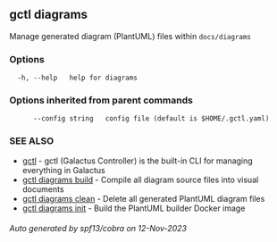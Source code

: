 ## gctl diagrams

Manage generated diagram (PlantUML) files within `docs/diagrams`

### Options

```
  -h, --help   help for diagrams
```

### Options inherited from parent commands

```
      --config string   config file (default is $HOME/.gctl.yaml)
```

### SEE ALSO

* [gctl](gctl.md)	 - gctl (Galactus Controller) is the built-in CLI for managing everything in Galactus
* [gctl diagrams build](gctl_diagrams_build.md)	 - Compile all diagram source files into visual documents
* [gctl diagrams clean](gctl_diagrams_clean.md)	 - Delete all generated PlantUML diagram files
* [gctl diagrams init](gctl_diagrams_init.md)	 - Build the PlantUML builder Docker image

###### Auto generated by spf13/cobra on 12-Nov-2023
